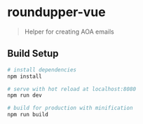 # roundupper-vue

> Helper for creating AOA emails

## Build Setup

``` bash
# install dependencies
npm install

# serve with hot reload at localhost:8080
npm run dev

# build for production with minification
npm run build
```
